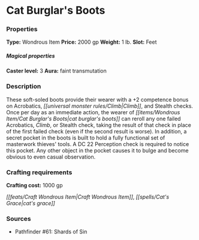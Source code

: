 ﻿---
Title: "Cat Burglar's Boots"
Type: "Wondrous Item"
Price: "2000 gp"
Weight: "1 lb."
Slot: "Feet"
Caster level: "3"
Aura: "faint transmutation"
Description: |
  "These soft-soled boots provide their wearer with a +2 competence bonus on Acrobatics, Climb, and Stealth checks. Once per day as an immediate action, the wearer of _cat burglar's boots_ can reroll any one failed Acrobatics, Climb, or Stealth check, taking the result of that check in place of the first failed check (even if the second result is worse). In addition, a secret pocket in the boots is built to hold a fully functional set of masterwork thieves' tools. A DC 22 Perception check is required to notice this pocket. Any other object in the pocket causes it to bulge and become obvious to even casual observation."
Crafting cost: "1000 gp"
Sources: "['Pathfinder #61: Shards of Sin']"
---

# Cat Burglar's Boots

### Properties

**Type:** Wondrous Item **Price:** 2000 gp **Weight:** 1 lb. **Slot:** Feet

##### Magical properties

**Caster level:** 3 **Aura:** faint transmutation

### Description

These soft-soled boots provide their wearer with a +2 competence bonus on Acrobatics, _[[universal monster rules/Climb|Climb]]_, and Stealth checks. Once per day as an immediate action, the wearer of _[[items/Wondrous Item/Cat Burglar's Boots|cat burglar's boots]]_ can reroll any one failed Acrobatics, _Climb_, or Stealth check, taking the result of that check in place of the first failed check (even if the second result is worse). In addition, a secret pocket in the boots is built to hold a fully functional set of masterwork thieves' tools. A DC 22 Perception check is required to notice this pocket. Any other object in the pocket causes it to bulge and become obvious to even casual observation.

### Crafting requirements

**Crafting cost:** 1000 gp

_[[feats/Craft Wondrous Item|Craft Wondrous Item]]_, _[[spells/Cat's Grace|cat's grace]]_

### Sources

* Pathfinder #61: Shards of Sin